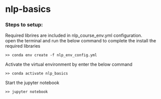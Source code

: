 # nlp-basics


### Steps to setup: 
Required librires are included in nlp_course_env.yml configuration.  
open the terminal and run the below command to complete the install the required libraries

`>> conda env create -f nlp_env_config.yml`

Activate the virtual environment by enter the below command 

`>> conda activate nlp_basics`

Start the jupyter notebook 

`>> jupyter notebook`




